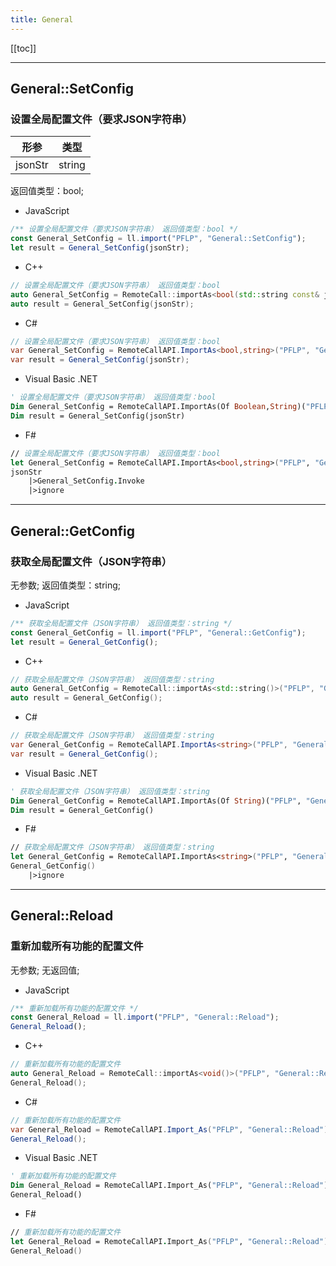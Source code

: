 ```yaml
---
title: General
---
```


[[toc]]


---
## General::SetConfig
### 设置全局配置文件（要求JSON字符串）
|  形参   | 类型  |
|  ----  | ----  |
| jsonStr | string |
返回值类型：bool;
 - JavaScript
```js
/** 设置全局配置文件（要求JSON字符串） 返回值类型：bool */
const General_SetConfig = ll.import("PFLP", "General::SetConfig");
let result = General_SetConfig(jsonStr);
```
 - C++
```cpp
// 设置全局配置文件（要求JSON字符串） 返回值类型：bool
auto General_SetConfig = RemoteCall::importAs<bool(std::string const& jsonStr)>("PFLP", "General::SetConfig");
auto result = General_SetConfig(jsonStr);
```
 - C#
```csharp
// 设置全局配置文件（要求JSON字符串） 返回值类型：bool
var General_SetConfig = RemoteCallAPI.ImportAs<bool,string>("PFLP", "General::SetConfig");
var result = General_SetConfig(jsonStr);
```
 - Visual Basic .NET
```vb
' 设置全局配置文件（要求JSON字符串） 返回值类型：bool
Dim General_SetConfig = RemoteCallAPI.ImportAs(Of Boolean,String)("PFLP", "General::SetConfig")
Dim result = General_SetConfig(jsonStr)
```
 - F#
```fsharp
// 设置全局配置文件（要求JSON字符串） 返回值类型：bool
let General_SetConfig = RemoteCallAPI.ImportAs<bool,string>("PFLP", "General::SetConfig")
jsonStr
	|>General_SetConfig.Invoke
	|>ignore
```

---
## General::GetConfig
### 获取全局配置文件（JSON字符串）
无参数;
返回值类型：string;
 - JavaScript
```js
/** 获取全局配置文件（JSON字符串） 返回值类型：string */
const General_GetConfig = ll.import("PFLP", "General::GetConfig");
let result = General_GetConfig();
```
 - C++
```cpp
// 获取全局配置文件（JSON字符串） 返回值类型：string
auto General_GetConfig = RemoteCall::importAs<std::string()>("PFLP", "General::GetConfig");
auto result = General_GetConfig();
```
 - C#
```csharp
// 获取全局配置文件（JSON字符串） 返回值类型：string
var General_GetConfig = RemoteCallAPI.ImportAs<string>("PFLP", "General::GetConfig");
var result = General_GetConfig();
```
 - Visual Basic .NET
```vb
' 获取全局配置文件（JSON字符串） 返回值类型：string
Dim General_GetConfig = RemoteCallAPI.ImportAs(Of String)("PFLP", "General::GetConfig")
Dim result = General_GetConfig()
```
 - F#
```fsharp
// 获取全局配置文件（JSON字符串） 返回值类型：string
let General_GetConfig = RemoteCallAPI.ImportAs<string>("PFLP", "General::GetConfig")
General_GetConfig()
	|>ignore
```

---
## General::Reload
### 重新加载所有功能的配置文件
无参数;
无返回值;
 - JavaScript
```js
/** 重新加载所有功能的配置文件 */
const General_Reload = ll.import("PFLP", "General::Reload");
General_Reload();
```
 - C++
```cpp
// 重新加载所有功能的配置文件
auto General_Reload = RemoteCall::importAs<void()>("PFLP", "General::Reload");
General_Reload();
```
 - C#
```csharp
// 重新加载所有功能的配置文件
var General_Reload = RemoteCallAPI.Import_As("PFLP", "General::Reload");
General_Reload();
```
 - Visual Basic .NET
```vb
' 重新加载所有功能的配置文件
Dim General_Reload = RemoteCallAPI.Import_As("PFLP", "General::Reload")
General_Reload()
```
 - F#
```fsharp
// 重新加载所有功能的配置文件
let General_Reload = RemoteCallAPI.Import_As("PFLP", "General::Reload")
General_Reload()
```

